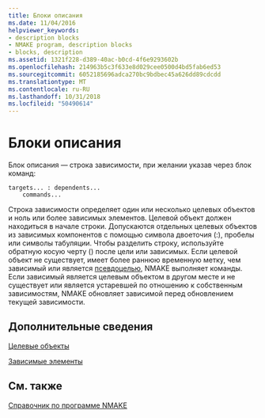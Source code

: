 ```yaml
---
title: Блоки описания
ms.date: 11/04/2016
helpviewer_keywords:
- description blocks
- NMAKE program, description blocks
- blocks, description
ms.assetid: 1321f228-d389-40ac-b0cd-4f6e9293602b
ms.openlocfilehash: 214963b5c3f633e8d029cee0500d4bd5fab6ed53
ms.sourcegitcommit: 6052185696adca270bc9bdbec45a626dd89cdcdd
ms.translationtype: MT
ms.contentlocale: ru-RU
ms.lasthandoff: 10/31/2018
ms.locfileid: "50490614"
---
```

# <a name="description-blocks"></a>Блоки описания

Блок описания — строка зависимости, при желании указав через блок команд:

```
targets... : dependents...
    commands...
```

Строка зависимости определяет один или несколько целевых объектов и ноль или более зависимых элементов. Целевой объект должен находиться в начале строки. Допускаются отдельных целевых объектов из зависимых компонентов с помощью символа двоеточия (:), пробелы или символы табуляции. Чтобы разделить строку, используйте обратную косую черту (\) после цели или зависимых. Если целевой объект не существует, имеет более раннюю временную метку, чем зависимый или является [псевдоцелью](../build/pseudotargets.md), NMAKE выполняет команды. Если зависимый является целевым объектом в другом месте и не существует или является устаревшей по отношению к собственным зависимостям, NMAKE обновляет зависимой перед обновлением текущей зависимости.

## <a name="what-do-you-want-to-know-more-about"></a>Дополнительные сведения

[Целевые объекты](../build/targets.md)

[Зависимые элементы](../build/dependents.md)

## <a name="see-also"></a>См. также

[Справочник по программе NMAKE](../build/nmake-reference.md)